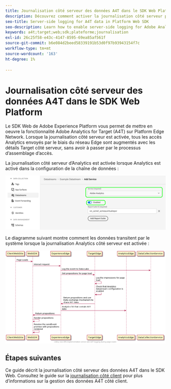 ```yaml
---
title: Journalisation côté serveur des données A4T dans le SDK Web Platform
description: Découvrez comment activer la journalisation côté serveur pour Adobe Analytics for Target (A4T) à l’aide du SDK Web Experience Platform.
seo-title: Server-side logging for A4T data in Platform Web SDK
seo-description: Learn how to enable server-side logging for Adobe Analytics for Target (A4T) using the Experience Platform Web SDK.
keywords: a4t;target;web;sdk;plateforme;journalisation
exl-id: 26c25f58-e43c-4147-8595-69ea85af561f
source-git-commit: b6e084d2beed58339191b53d0f97b93943154f7c
workflow-type: tm+mt
source-wordcount: '163'
ht-degree: 1%

---
```


# Journalisation côté serveur des données A4T dans le SDK Web Platform

Le SDK Web de Adobe Experience Platform vous permet de mettre en oeuvre la fonctionnalité Adobe Analytics for Target (A4T) sur Platform Edge Network. Lorsque la journalisation côté serveur est activée, tous les accès Analytics envoyés par le biais du réseau Edge sont augmentés avec les détails Target côté serveur, sans avoir à passer par le processus d’assemblage d’accès.

La journalisation côté serveur d’Analytics est activée lorsque Analytics est activé dans la configuration de la chaîne de données :

![Configuration de la banque de données Analytics activée](../assets/enable-analytics-datastream.png)

Le diagramme suivant montre comment les données transitent par le système lorsque la journalisation Analytics côté serveur est activée :

![Flux de journalisation côté serveur](../assets/analytics-server-side-logging.png)

## Étapes suivantes

Ce guide décrit la journalisation côté serveur des données A4T dans le SDK Web. Consultez le guide sur la [journalisation côté client](./client-side.md) pour plus d’informations sur la gestion des données A4T côté client.
